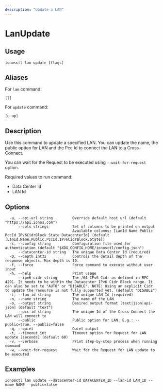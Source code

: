 ```yaml
---
description: "Update a LAN"
---
```


# LanUpdate

## Usage

```text
ionosctl lan update [flags]
```

## Aliases

For `lan` command:

```text
[l]
```

For `update` command:

```text
[u up]
```

## Description

Use this command to update a specified LAN. You can update the name, the public option for LAN and the Pcc Id to connect the LAN to a Cross-Connect.

You can wait for the Request to be executed using `--wait-for-request` option.

Required values to run command:

* Data Center Id
* LAN Id

## Options

```text
  -u, --api-url string         Override default host url (default "https://api.ionos.com")
      --cols strings           Set of columns to be printed on output 
                               Available columns: [LanId Name Public PccId IPv6CidrBlock State DatacenterId] (default [LanId,Name,Public,PccId,IPv6CidrBlock,State])
  -c, --config string          Configuration file used for authentication (default "$XDG_CONFIG_HOME/ionosctl/config.json")
      --datacenter-id string   The unique Data Center Id (required)
  -D, --depth int32            Controls the detail depth of the response objects. Max depth is 10.
  -f, --force                  Force command to execute without user input
  -h, --help                   Print usage
      --ipv6-cidr string       The /64 IPv6 Cidr as defined in RFC 4291. It needs to be within the Datacenter IPv6 Cidr Block range. It can also be set to "AUTO" or "DISABLE". NOTE: Using an explicit Cidr to update the resource is not fully supported yet. (default "DISABLE")
  -i, --lan-id string          The unique LAN Id (required)
  -n, --name string            The name of the LAN
  -o, --output string          Desired output format [text|json|api-json] (default "text")
      --pcc-id string          The unique Id of the Cross-Connect the LAN will connect to
      --public                 Public option for LAN. E.g.: --public=true, --public=false
  -q, --quiet                  Quiet output
  -t, --timeout int            Timeout option for Request for LAN update [seconds] (default 60)
  -v, --verbose                Print step-by-step process when running command
  -w, --wait-for-request       Wait for the Request for LAN update to be executed
```

## Examples

```text
ionosctl lan update --datacenter-id DATACENTER_ID --lan-id LAN_ID --name NAME --public=false
```

